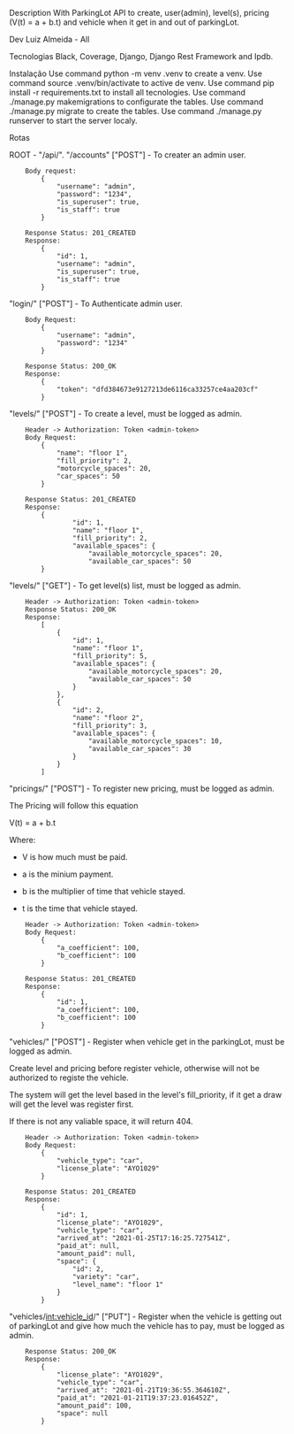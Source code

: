 Description
With ParkingLot API to create, user(admin), level(s), pricing (V(t) = a + b.t) and vehicle when it get in and out of parkingLot.

Dev
Luiz Almeida - All

Tecnologias
Black, Coverage, Django, Django Rest Framework and Ipdb.

Instalação
Use command python -m venv .venv to create a venv.
Use command source .venv/bin/activate to active de venv.
Use command pip install -r requirements.txt to install all tecnologies.
Use command ./manage.py makemigrations to configurate the tables.
Use command ./manage.py migrate to create the tables.
Use command ./manage.py runserver to start the server localy.

Rotas

ROOT - "/api/".
"/accounts" ["POST"] - To creater an admin user.

```
    Body request:
        {
            "username": "admin",
            "password": "1234",
            "is_superuser": true,
            "is_staff": true
        }

    Response Status: 201_CREATED
    Response:
        {
            "id": 1,
            "username": "admin",
            "is_superuser": true,
            "is_staff": true
        }
```

"login/" ["POST"] - To Authenticate admin user.

```
    Body Request:
        {
            "username": "admin",
            "password": "1234"
        }

    Response Status: 200_OK
    Response:
        {
            "token": "dfd384673e9127213de6116ca33257ce4aa203cf"
        }
```

"levels/" ["POST"] - To create a level, must be logged as admin.

```
    Header -> Authorization: Token <admin-token>
    Body Request:
        {
            "name": "floor 1",
            "fill_priority": 2,
            "motorcycle_spaces": 20,
            "car_spaces": 50
        }

    Response Status: 201_CREATED
    Response:
        {
                "id": 1,
                "name": "floor 1",
                "fill_priority": 2,
                "available_spaces": {
                    "available_motorcycle_spaces": 20,
                    "available_car_spaces": 50
        }

```

"levels/" ["GET"] - To get level(s) list, must be logged as admin.

```
    Header -> Authorization: Token <admin-token>
    Response Status: 200_OK
    Response:
        [
            {
                "id": 1,
                "name": "floor 1",
                "fill_priority": 5,
                "available_spaces": {
                    "available_motorcycle_spaces": 20,
                    "available_car_spaces": 50
                }
            },
            {
                "id": 2,
                "name": "floor 2",
                "fill_priority": 3,
                "available_spaces": {
                    "available_motorcycle_spaces": 10,
                    "available_car_spaces": 30
                }
            }
        ]
```

"pricings/" ["POST"] - To register new pricing, must be logged as admin.

The Pricing will follow this equation

V(t) = a + b.t

Where:

- V is how much must be paid.

- a is the minium payment.

- b is the multiplier of time that vehicle stayed.

- t is the time that vehicle stayed.

```
    Header -> Authorization: Token <admin-token>
    Body Request:
        {
            "a_coefficient": 100,
            "b_coefficient": 100
        }

    Response Status: 201_CREATED
    Response:
        {
            "id": 1,
            "a_coefficient": 100,
            "b_coefficient": 100
        }
```

"vehicles/" ["POST"] - Register when vehicle get in the parkingLot, must be logged as admin.

Create level and pricing before register vehicle, otherwise will not be authorized to registe the vehicle.

The system will get the level based in the level's fill_priority, if it get a draw will get the level was register first.

If there is not any valiable space, it will return 404.

```
    Header -> Authorization: Token <admin-token>
    Body Request:
        {
            "vehicle_type": "car",
            "license_plate": "AYO1029"
        }

    Response Status: 201_CREATED
    Response:
        {
            "id": 1,
            "license_plate": "AYO1029",
            "vehicle_type": "car",
            "arrived_at": "2021-01-25T17:16:25.727541Z",
            "paid_at": null,
            "amount_paid": null,
            "space": {
                "id": 2,
                "variety": "car",
                "level_name": "floor 1"
            }
        }
```

"vehicles/<int:vehicle_id>/" ["PUT"] - Register when the vehicle is getting out of parkingLot and give how much the vehicle has to pay,
must be logged as admin.

```
    Response Status: 200_OK
    Response:
        {
            "license_plate": "AYO1029",
            "vehicle_type": "car",
            "arrived_at": "2021-01-21T19:36:55.364610Z",
            "paid_at": "2021-01-21T19:37:23.016452Z",
            "amount_paid": 100,
            "space": null
        }
```
